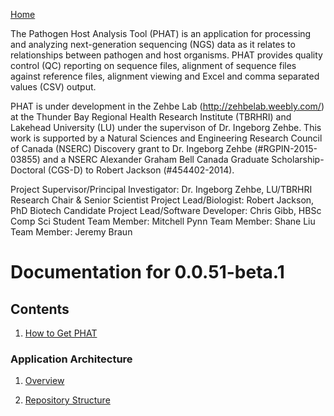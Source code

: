 [Home](https://chgibb.github.io/PHATDocs/)

The Pathogen Host Analysis Tool (PHAT) is an application for processing and analyzing next-generation sequencing (NGS) data as it relates to relationships between pathogen and host organisms. PHAT provides quality control (QC) reporting on sequence files, alignment of sequence files against reference files, alignment viewing and Excel and comma separated values (CSV) output.

PHAT is under development in the Zehbe Lab (http://zehbelab.weebly.com/) at the Thunder Bay Regional Health Research Institute (TBRHRI) and Lakehead University (LU) under the supervison of Dr. Ingeborg Zehbe. This work is supported by a Natural Sciences and Engineering Research Council of Canada (NSERC) Discovery grant to Dr. Ingeborg Zehbe (#RGPIN-2015-03855) and a NSERC Alexander Graham Bell Canada Graduate Scholarship-Doctoral (CGS-D) to Robert Jackson (#454402-2014).

Project Supervisor/Principal Investigator: Dr. Ingeborg Zehbe, LU/TBRHRI Research Chair & Senior Scientist
Project Lead/Biologist: Robert Jackson, PhD Biotech Candidate
Project Lead/Software Developer: Chris Gibb, HBSc Comp Sci Student
Team Member: Mitchell Pynn
Team Member: Shane Liu
Team Member: Jeremy Braun

# Documentation for 0.0.51-beta.1
## Contents
1. [How to Get PHAT](https://chgibb.github.io/PHATDocs/docs/releases/0.0.51-beta.1/howToGetPHAT)

### Application Architecture
1. [Overview](https://chgibb.github.io/PHATDocs/docs/releases/0.0.51-beta.1/archOverview)

2. [Repository Structure](https://chgibb.github.io/PHATDocs/docs/releases/0.0.51-beta.1/repoStructure)